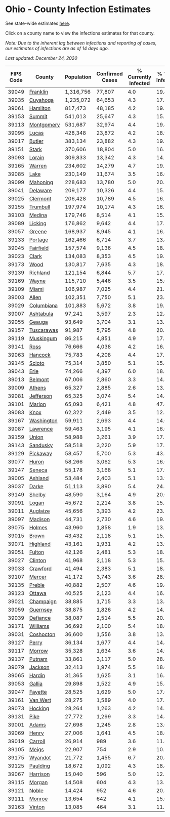 # Ohio - County Infection Estimates

See state-wide estimates [here](/infections/us-oh).

Click on a county name to view the infections estimates for that county.

*Note: Due to the inherent lag between infections and reporting of cases, our estimates of infections are as of 14 days ago.*

*Last updated: December 24, 2020*

|   FIPS Code |                   County |   Population |   Confirmed Cases |   % Currently Infected |   % Total Infected |
|-------------|--------------------------|--------------|-------------------|------------------------|--------------------|
|       39049 |     [Franklin](franklin) |    1,316,756 |            77,807 |                    4.0 |               19.4 |
|       39035 |     [Cuyahoga](cuyahoga) |    1,235,072 |            64,653 |                    4.3 |               17.3 |
|       39061 |     [Hamilton](hamilton) |      817,473 |            48,185 |                    4.2 |               19.2 |
|       39153 |         [Summit](summit) |      541,013 |            25,647 |                    4.3 |               15.2 |
|       39113 | [Montgomery](montgomery) |      531,687 |            32,974 |                    4.4 |               19.4 |
|       39095 |           [Lucas](lucas) |      428,348 |            23,872 |                    4.2 |               18.9 |
|       39017 |         [Butler](butler) |      383,134 |            23,882 |                    4.3 |               19.7 |
|       39151 |           [Stark](stark) |      370,606 |            18,804 |                    5.0 |               16.2 |
|       39093 |         [Lorain](lorain) |      309,833 |            13,342 |                    4.3 |               14.2 |
|       39165 |         [Warren](warren) |      234,602 |            14,279 |                    4.7 |               19.1 |
|       39085 |             [Lake](lake) |      230,149 |            11,674 |                    3.5 |               16.0 |
|       39099 |     [Mahoning](mahoning) |      228,683 |            13,780 |                    5.0 |               20.3 |
|       39041 |     [Delaware](delaware) |      209,177 |            10,326 |                    4.4 |               15.5 |
|       39025 |     [Clermont](clermont) |      206,428 |            10,789 |                    4.5 |               16.2 |
|       39155 |     [Trumbull](trumbull) |      197,974 |            10,174 |                    4.3 |               16.7 |
|       39103 |         [Medina](medina) |      179,746 |             8,514 |                    4.1 |               15.2 |
|       39089 |       [Licking](licking) |      176,862 |             9,642 |                    4.4 |               17.2 |
|       39057 |         [Greene](greene) |      168,937 |             8,945 |                    4.1 |               16.3 |
|       39133 |       [Portage](portage) |      162,466 |             6,714 |                    3.7 |               13.4 |
|       39045 |   [Fairfield](fairfield) |      157,574 |             9,136 |                    4.5 |               18.3 |
|       39023 |           [Clark](clark) |      134,083 |             8,353 |                    4.5 |               19.7 |
|       39173 |             [Wood](wood) |      130,817 |             7,635 |                    4.3 |               18.5 |
|       39139 |     [Richland](richland) |      121,154 |             6,844 |                    5.7 |               17.7 |
|       39169 |           [Wayne](wayne) |      115,710 |             5,446 |                    3.5 |               15.0 |
|       39109 |           [Miami](miami) |      106,987 |             7,025 |                    4.4 |               21.1 |
|       39003 |           [Allen](allen) |      102,351 |             7,750 |                    5.1 |               23.8 |
|       39029 | [Columbiana](columbiana) |      101,883 |             5,672 |                    3.8 |               19.1 |
|       39007 |   [Ashtabula](ashtabula) |       97,241 |             3,597 |                    2.3 |               12.4 |
|       39055 |         [Geauga](geauga) |       93,649 |             3,704 |                    3.1 |               13.2 |
|       39157 | [Tuscarawas](tuscarawas) |       91,987 |             5,795 |                    4.8 |               20.3 |
|       39119 |   [Muskingum](muskingum) |       86,215 |             4,851 |                    4.9 |               17.2 |
|       39141 |             [Ross](ross) |       76,666 |             4,038 |                    4.2 |               16.2 |
|       39063 |       [Hancock](hancock) |       75,783 |             4,208 |                    4.4 |               17.2 |
|       39145 |         [Scioto](scioto) |       75,314 |             3,850 |                    5.1 |               15.8 |
|       39043 |             [Erie](erie) |       74,266 |             4,397 |                    6.0 |               18.8 |
|       39013 |       [Belmont](belmont) |       67,006 |             2,860 |                    3.3 |               14.8 |
|       39009 |         [Athens](athens) |       65,327 |             2,885 |                    2.6 |               13.5 |
|       39081 |   [Jefferson](jefferson) |       65,325 |             3,074 |                    5.4 |               14.8 |
|       39101 |         [Marion](marion) |       65,093 |             6,421 |                    4.8 |               47.4 |
|       39083 |             [Knox](knox) |       62,322 |             2,449 |                    3.5 |               12.3 |
|       39167 | [Washington](washington) |       59,911 |             2,693 |                    4.4 |               14.6 |
|       39087 |     [Lawrence](lawrence) |       59,463 |             3,195 |                    4.1 |               16.6 |
|       39159 |           [Union](union) |       58,988 |             3,261 |                    3.9 |               17.1 |
|       39143 |     [Sandusky](sandusky) |       58,518 |             3,220 |                    5.9 |               17.3 |
|       39129 |     [Pickaway](pickaway) |       58,457 |             5,700 |                    5.3 |               43.3 |
|       39077 |           [Huron](huron) |       58,266 |             3,062 |                    5.3 |               16.6 |
|       39147 |         [Seneca](seneca) |       55,178 |             3,168 |                    5.1 |               17.9 |
|       39005 |       [Ashland](ashland) |       53,484 |             2,403 |                    5.1 |               13.9 |
|       39037 |           [Darke](darke) |       51,113 |             3,890 |                    5.4 |               24.3 |
|       39149 |         [Shelby](shelby) |       48,590 |             3,164 |                    4.9 |               20.0 |
|       39091 |           [Logan](logan) |       45,672 |             2,214 |                    3.8 |               15.3 |
|       39011 |     [Auglaize](auglaize) |       45,656 |             3,393 |                    4.2 |               23.1 |
|       39097 |       [Madison](madison) |       44,731 |             2,730 |                    4.6 |               19.5 |
|       39075 |         [Holmes](holmes) |       43,960 |             1,858 |                    1.9 |               13.2 |
|       39015 |           [Brown](brown) |       43,432 |             2,118 |                    5.1 |               15.1 |
|       39071 |     [Highland](highland) |       43,161 |             1,931 |                    4.2 |               13.9 |
|       39051 |         [Fulton](fulton) |       42,126 |             2,481 |                    5.3 |               18.1 |
|       39027 |       [Clinton](clinton) |       41,968 |             2,118 |                    5.3 |               15.8 |
|       39033 |     [Crawford](crawford) |       41,494 |             2,383 |                    5.1 |               18.3 |
|       39107 |         [Mercer](mercer) |       41,172 |             3,743 |                    3.6 |               28.9 |
|       39135 |         [Preble](preble) |       40,882 |             2,507 |                    4.6 |               19.4 |
|       39123 |         [Ottawa](ottawa) |       40,525 |             2,123 |                    4.4 |               16.8 |
|       39021 |   [Champaign](champaign) |       38,885 |             1,715 |                    3.3 |               13.8 |
|       39059 |     [Guernsey](guernsey) |       38,875 |             1,826 |                    4.2 |               14.5 |
|       39039 |     [Defiance](defiance) |       38,087 |             2,514 |                    5.5 |               20.5 |
|       39171 |     [Williams](williams) |       36,692 |             2,100 |                    5.4 |               18.0 |
|       39031 |   [Coshocton](coshocton) |       36,600 |             1,556 |                    3.8 |               13.5 |
|       39127 |           [Perry](perry) |       36,134 |             1,677 |                    4.4 |               14.4 |
|       39117 |         [Morrow](morrow) |       35,328 |             1,634 |                    3.6 |               14.9 |
|       39137 |         [Putnam](putnam) |       33,861 |             3,117 |                    5.0 |               28.8 |
|       39079 |       [Jackson](jackson) |       32,413 |             1,974 |                    5.5 |               18.6 |
|       39065 |         [Hardin](hardin) |       31,365 |             1,625 |                    3.1 |               16.4 |
|       39053 |         [Gallia](gallia) |       29,898 |             1,522 |                    4.9 |               15.8 |
|       39047 |       [Fayette](fayette) |       28,525 |             1,629 |                    5.0 |               17.6 |
|       39161 |     [Van Wert](van-wert) |       28,275 |             1,589 |                    4.0 |               17.3 |
|       39073 |       [Hocking](hocking) |       28,264 |             1,263 |                    4.2 |               14.3 |
|       39131 |             [Pike](pike) |       27,772 |             1,299 |                    3.3 |               14.4 |
|       39001 |           [Adams](adams) |       27,698 |             1,245 |                    2.8 |               13.6 |
|       39069 |           [Henry](henry) |       27,006 |             1,641 |                    4.5 |               18.6 |
|       39019 |       [Carroll](carroll) |       26,914 |               989 |                    3.6 |               11.8 |
|       39105 |           [Meigs](meigs) |       22,907 |               754 |                    2.9 |               10.2 |
|       39175 |       [Wyandot](wyandot) |       21,772 |             1,455 |                    6.7 |               20.8 |
|       39125 |     [Paulding](paulding) |       18,672 |             1,092 |                    4.3 |               18.4 |
|       39067 |     [Harrison](harrison) |       15,040 |               596 |                    5.0 |               12.1 |
|       39115 |         [Morgan](morgan) |       14,508 |               604 |                    4.3 |               13.2 |
|       39121 |           [Noble](noble) |       14,424 |               952 |                    4.6 |               20.3 |
|       39111 |         [Monroe](monroe) |       13,654 |               642 |                    4.1 |               15.0 |
|       39163 |         [Vinton](vinton) |       13,085 |               464 |                    3.1 |               11.1 |